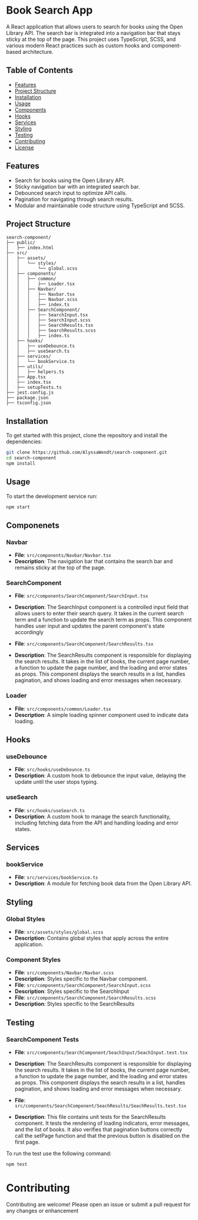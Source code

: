 # Book Search App

A React application that allows users to search for books using the Open Library API. The search bar is integrated into a navigation bar that stays sticky at the top of the page. This project uses TypeScript, SCSS, and various modern React practices such as custom hooks and component-based architecture.

## Table of Contents

- [Features](#features)
- [Project Structure](#project-structure)
- [Installation](#installation)
- [Usage](#usage)
- [Components](#components)
- [Hooks](#hooks)
- [Services](#services)
- [Styling](#styling)
- [Testing](#testing)
- [Contributing](#contributing)
- [License](#license)

## Features

- Search for books using the Open Library API.
- Sticky navigation bar with an integrated search bar.
- Debounced search input to optimize API calls.
- Pagination for navigating through search results.
- Modular and maintainable code structure using TypeScript and SCSS.

## Project Structure

```
search-component/
├── public/
│   ├── index.html
├── src/
│   ├── assets/
│   │   └── styles/
│   │       └── global.scss
│   ├── components/
│   │   ├── common/
│   │   │   ├── Loader.tsx
│   │   ├── Navbar/
│   │   │   ├── Navbar.tsx
│   │   │   ├── Navbar.scss
│   │   │   ├── index.ts
│   │   ├── SearchComponent/
│   │   │   ├── SearchInput.tsx
│   │   │   ├── SearchInput.scss
│   │   │   ├── SearchResults.tsx
│   │   │   ├── SearchResults.scss
│   │   │   ├── index.ts
│   ├── hooks/
│   │   ├── useDebounce.ts
│   │   ├── useSearch.ts
│   ├── services/
│   │   └── bookService.ts
│   ├── utils/
│   │   ├── helpers.ts
│   ├── App.tsx
│   ├── index.tsx
│   ├── setupTests.ts
├── jest.config.js
├── package.json
├── tsconfig.json

```

## Installation

To get started with this project, clone the repository and install the dependencies:

```bash
git clone https://github.com/AlyssaWendt/search-component.git
cd search-component
npm install
```

## Usage
To start the development service run:
```bash
npm start
```

## Componenets 

### Navbar
* <strong>File</strong>: `src/components/Navbar/Navbar.tsx`
* <strong>Description</strong>: The navigation bar that contains the search bar and remains sticky at the top of the page.

### SearchComponent
* <strong>File</strong>: `src/components/SearchComponent/SearchInput.tsx`
* <strong>Description</strong>: The SearchInput component is a controlled input field that allows users to enter their search query. It takes in the current search term and a function to update the search term as props. This component handles user input and updates the parent component's state accordingly

* <strong>File</strong>: `src/components/SearchComponent/SearchResults.tsx`
* <strong>Description</strong>: The SearchResults component is responsible for displaying the search results. It takes in the list of books, the current page number, a function to update the page number, and the loading and error states as props. This component displays the search results in a list, handles pagination, and shows loading and error messages when necessary.

### Loader
* <strong>File</strong>: `src/components/common/Loader.tsx`
* <strong>Description</strong>: A simple loading spinner component used to indicate data loading.

## Hooks

### useDebounce
* <strong>File</strong>: `src/hooks/useDebounce.ts`
* <strong>Description</strong>: A custom hook to debounce the input value, delaying the update until the user stops typing.

### useSearch
* <strong>File</strong>: `src/hooks/useSearch.ts`
* <strong>Description</strong>: A custom hook to manage the search functionality, including fetching data from the API and handling loading and error states.

## Services

### bookService
* <strong>File</strong>: `src/services/bookService.ts`
* <strong>Description</strong>: A module for fetching book data from the Open Library API.

## Styling

### Global Styles
* <strong>File</strong>: `src/assets/styles/global.scss`
* <strong>Description</strong>: Contains global styles that apply across the entire application.

### Component Styles
* <strong>File</strong>: `src/components/Navbar/Navbar.scss`
* <strong>Description</strong>: Styles specific to the Navbar component.
* <strong>File</strong>: `src/components/SearchComponent/SearchInput.scss`
* <strong>Description</strong>: Styles specific to the SearchInput
* <strong>File</strong>: `src/components/SearchComponent/SearchResults.scss`
* <strong>Description</strong>: Styles specific to the SearchResults

## Testing

### SearchComponent Tests
* <strong>File</strong>: `src/components/SearchComponent/SeachInput/SeachInput.test.tsx`
* <strong>Description</strong>: The SearchResults component is responsible for displaying the search results. It takes in the list of books, the current page number, a function to update the page number, and the loading and error states as props. This component displays the search results in a list, handles pagination, and shows loading and error messages when necessary.

* <strong>File</strong>: `src/components/SearchComponent/SeachResults/SeachResults.test.tsx`
* <strong>Description</strong>: This file contains unit tests for the SearchResults component. It tests the rendering of loading indicators, error messages, and the list of books. It also verifies that pagination buttons correctly call the setPage function and that the previous button is disabled on the first page.

To run the test use the following command:
```bash
npm test
```

# Contributing

Contributing are welcome! Please open an issue or submit a pull request for any changes or enhancement
